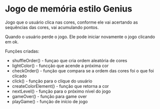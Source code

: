 # Jogo de memória estilo Genius

Jogo que o usuário clica nas cores, conforme ele vai acertando as sequências das cores, vai acumulando pontos.

Quando o usuário perde o jogo. Ele pode iniciar novamente o jogo clicando em ok. 

Funções criadas:
  
  - shuffleOrder() - funçao que cria ordem aleatória de cores
  - lightColor() - funcção que acende a próxima cor
  - checkOrder() -  função que compara se a ordem das cores foi o que foi clicado
  - click() - função para o clique do usuário
  - createColorElement() - função que retorna a cor
  - nextLevel() - função para o próximo nível do jogo
  - gameOver() - função para game over
  - playGame() - função de início de jogo
 